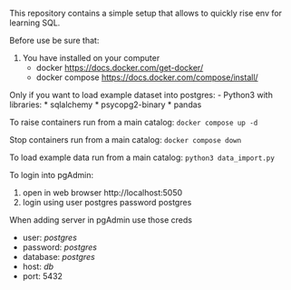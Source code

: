 This repository contains a simple setup that allows to quickly rise env for learning SQL.

Before use be sure that:

1. You have installed on your computer 
    - docker https://docs.docker.com/get-docker/
    - docker compose https://docs.docker.com/compose/install/

Only if you want to load example dataset into postgres:
    - Python3 with libraries:
        * sqlalchemy 
        * psycopg2-binary
        * pandas

To raise containers run from a main catalog:
`docker compose up -d`

Stop containers run from a main catalog:
`docker compose down`

To load example data run from a main catalog:
`python3 data_import.py`

To login into pgAdmin:
1. open in web browser http://localhost:5050
2. login using user postgres password postgres

When adding server in pgAdmin use those creds
- user: _postgres_ 
- password: _postgres_ 
- database: _postgres_ 
- host: _db_
- port: 5432
 
